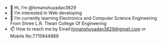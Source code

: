 - 👋 Hi, I’m @himanshuyadav3629
- 👀 I’m interested in Web developing 
- 🌱 I’m currently learning Electronics and Computer Science Engineering From Shree L.R. TIwari College Of Engineering
- 📫 How to reach me by Email:himanshuyadav3629@gmail.com or Mobile No:7715844889

<!---
himanshuyadav3629/himanshuyadav3629 is a ✨ special ✨ repository because its `README.md` (this file) appears on your GitHub profile.
You can click the Preview link to take a look at your changes.
--->
